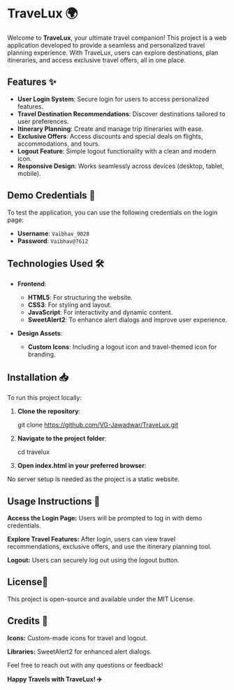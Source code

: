 # TraveLux 🌍
Welcome to **TraveLux**, your ultimate travel companion! This project is a web application developed to provide a seamless and personalized travel planning experience. With TraveLux, users can explore destinations, plan itineraries, and access exclusive travel offers, all in one place.

## Features ✨

- **User Login System**: Secure login for users to access personalized features.
- **Travel Destination Recommendations**: Discover destinations tailored to user preferences.
- **Itinerary Planning**: Create and manage trip itineraries with ease.
- **Exclusive Offers**: Access discounts and special deals on flights, accommodations, and tours.
- **Logout Feature**: Simple logout functionality with a clean and modern icon.
- **Responsive Design**: Works seamlessly across devices (desktop, tablet, mobile).

## Demo Credentials 🔑

To test the application, you can use the following credentials on the login page:

- **Username**: `Vaibhav_9028`
- **Password**: `Vaibhav@7612`

## Technologies Used 🛠️

- **Frontend**:
  - **HTML5**: For structuring the website.
  - **CSS3**: For styling and layout.
  - **JavaScript**: For interactivity and dynamic content.
  - **SweetAlert2**: To enhance alert dialogs and improve user experience.

- **Design Assets**:
  - **Custom Icons**: Including a logout icon and travel-themed icon for branding.

## Installation 📥

To run this project locally:

1. **Clone the repository**:

   git clone https://github.com/VG-Jawadwar/TraveLux.git

2. **Navigate to the project folder**:

    cd travelux

3. **Open index.html in your preferred browser**:

No server setup is needed as the project is a static website.

## **Usage Instructions** 📖

**Access the Login Page:** Users will be prompted to log in with demo credentials.

**Explore Travel Features:** After login, users can view travel recommendations, exclusive offers, and use the itinerary planning tool.

**Logout:** Users can securely log out using the logout button.

## **License**📜

This project is open-source and available under the MIT License.

## **Credits 🙏**

**Icons:** Custom-made icons for travel and logout.

**Libraries:** SweetAlert2 for enhanced alert dialogs.

Feel free to reach out with any questions or feedback!

**Happy Travels with TraveLux! ✈️**
